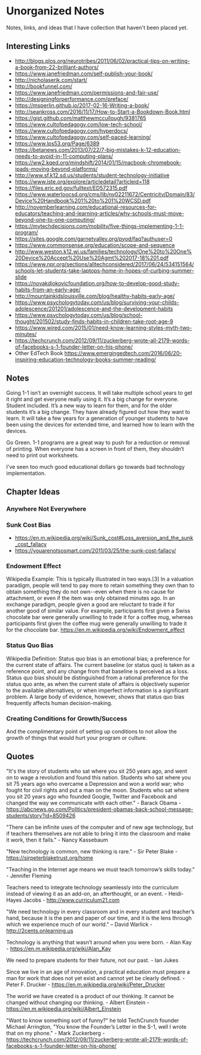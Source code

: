 # Unorganized Notes
Notes, links, and ideas that I have collection that haven't been placed yet. 

## Interesting Links
- http://blogs.plos.org/neurotribes/2011/06/02/practical-tips-on-writing-a-book-from-22-brilliant-authors/
- https://www.janefriedman.com/self-publish-your-book/
- http://nicholaserik.com/start/
- http://bookfunnel.com/
- https://www.janefriedman.com/permissions-and-fair-use/
- http://designingforperformance.com/preface/
- https://msperlin.github.io/2017-02-16-Writing-a-book/
- http://seankross.com/2016/11/17/How-to-Start-a-Bookdown-Book.html
- https://gist.github.com/matthewmccullough/9381765
- https://www.cultofpedagogy.com/low-tech-school/
- https://www.cultofpedagogy.com/hyperdocs/
- https://www.cultofpedagogy.com/self-paced-learning/
- https://www.lps53.org/Page/6389
- https://betanews.com/2013/07/22/7-big-mistakes-k-12-education-needs-to-avoid-in-11-computing-plans/
- https://ww2.kqed.org/mindshift/2014/01/15/macbook-chromebook-ipads-moving-beyond-platforms/
- http://www.sf.k12.sd.us/students/student-technology-initiative
- https://www.iste.org/explore/articledetail?articleid=118
- https://files.eric.ed.gov/fulltext/ED572315.pdf
- https://www.waterloocsd.org/cms/lib/ny02211672/Centricity/Domain/83/Device%20Handbook%201%20to%201%20WCSD.pdf
- http://novemberlearning.com/educational-resources-for-educators/teaching-and-learning-articles/why-schools-must-move-beyond-one-to-one-computing/
- https://mytechdecisions.com/mobility/five-things-implementing-1-1-program/
- https://sites.google.com/garnetvalley.org/pyod/faq?authuser=0
- https://www.commonsense.org/education/scope-and-sequence
- http://www.weston.k12.wi.us/families/technology/One%20to%20One%20Device%20Accept%20Use%20Agmt%202017-18%201.pdf
- https://www.npr.org/sections/alltechconsidered/2017/06/24/534151564/schools-let-students-take-laptops-home-in-hopes-of-curbing-summer-slide
- https://novakdjokovicfoundation.org/how-to-develop-good-study-habits-from-an-early-age/ 
- http://mountainkidslouisville.com/blog/healthy-habits-early-age/ 
- https://www.psychologytoday.com/us/blog/surviving-your-childs-adolescence/201201/adolescence-and-the-development-habits
- https://www.psychologytoday.com/us/blog/school-thought/201502/study-finds-habits-in-children-take-root-age-9 
- https://www.wired.com/2015/01/need-know-learning-styles-myth-two-minutes/ 
- https://techcrunch.com/2012/09/11/zuckerberg-wrote-all-2179-words-of-facebooks-s-1-founder-letter-on-his-phone/
- Other EdTech Book https://www.emergingedtech.com/2016/06/20-inspiring-education-technology-books-summer-reading/ 

## Notes
Going 1-1 isn’t an overnight success. It will take multiple school years to get it right and get everyone really using it. It’s a big change for everyone. Student included. It’s a new way to learn for them, and for the older students it’s a big change. They have already figured out how they want to learn. It will take a few years for a generation of younger students to have been using the devices for extended time, and learned how to learn with the devices. 

Go Green. 1-1 programs are a great way to push for a reduction or removal of printing. When everyone has a screen in front of them, they shouldn’t need to print out worksheets.

I've seen too much good educational dollars go towards bad technology implementation. 

## Chapter Ideas

### Anywhere Not Everywhere

### Sunk Cost Bias
- https://en.m.wikipedia.org/wiki/Sunk_cost#Loss_aversion_and_the_sunk_cost_fallacy
- https://youarenotsosmart.com/2011/03/25/the-sunk-cost-fallacy/ 

### Endowment Effect
Wikipedia Example: This is typically illustrated in two ways.[3] In a valuation paradigm, people will tend to pay more to retain something they own than to obtain something they do not own--even when there is no cause for attachment, or even if the item was only obtained minutes ago. In an exchange paradigm, people given a good are reluctant to trade it for another good of similar value. For example, participants first given a Swiss chocolate bar were generally unwilling to trade it for a coffee mug, whereas participants first given the coffee mug were generally unwilling to trade it for the chocolate bar. https://en.m.wikipedia.org/wiki/Endowment_effect 

### Status Quo Bias
Wikipedia Definition: Status quo bias is an emotional bias; a preference for the current state of affairs. The current baseline (or status quo) is taken as a reference point, and any change from that baseline is perceived as a loss. Status quo bias should be distinguished from a rational preference for the status quo ante, as when the current state of affairs is objectively superior to the available alternatives, or when imperfect information is a significant problem. A large body of evidence, however, shows that status quo bias frequently affects human decision-making.

### Creating Conditions for Growth/Success
And the complimentary point of setting up conditions to not allow the growth of things that would hurt your program or culture. 

## Quotes
"It's the story of students who sat where you sit 250 years ago, and went on to wage a revolution and found this nation. Students who sat where you sit 75 years ago who overcame a Depression and won a world war; who fought for civil rights and put a man on the moon. Students who sat where you sit 20 years ago who founded Google, Twitter and Facebook and changed the way we communicate with each other." - Barack Obama - https://abcnews.go.com/Politics/president-obamas-back-school-message-students/story?id=8509426

"There can be infinite uses of the computer and of new age technology, but if teachers themselves are not able to bring it into the classroom and make it work, then it fails." - Nancy Kassebaum

"New technology is common, new thinking is rare." - Sir Peter Blake - https://sirpeterblaketrust.org/home

"Teaching in the Internet age means we must teach tomorrow’s skills today." - Jennifer Fleming

Teachers need to integrate technology seamlessly into the curriculum instead of viewing it as an add-on, an afterthought, or an event. - Heidi-Hayes Jacobs - http://www.curriculum21.com

"We need technology in every classroom and in every student and teacher’s hand, because it is the pen and paper of our time, and it is the lens through which we experience much of our world." – David Warlick - http://2cents.onlearning.us

Technology is anything that wasn’t around when you were born. - Alan Kay - https://en.m.wikipedia.org/wiki/Alan_Kay

We need to prepare students for their future, not our past. - Ian Jukes

Since we live in an age of innovation, a practical education must prepare a man for work that does not yet exist and cannot yet be clearly defined. - Peter F. Drucker - https://en.m.wikipedia.org/wiki/Peter_Drucker

The world we have created is a product of our thinking. It cannot be changed without changing our thinking. - Albert Einstein - https://en.m.wikipedia.org/wiki/Albert_Einstein

"Want to know something sort of funny?" he told TechCrunch founder Michael Arrington, "You know the Founder’s Letter in the S-1, well I wrote that on my phone." - Mark Zuckerberg - https://techcrunch.com/2012/09/11/zuckerberg-wrote-all-2179-words-of-facebooks-s-1-founder-letter-on-his-phone/
